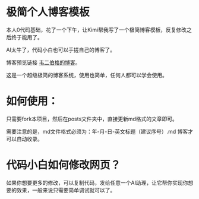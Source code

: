 # 极简个人博客模板

本人0代码基础，花了一个下午，让Kimi帮我写了一个极简博客模板，反复修改之后终于能用了。

AI太牛了，代码小白也可以手搓自己的博客了。

博客预览链接 [韦二伯格的博客](https://weierboge.github.io/boke/)。

这是一个超级极简的博客系统，使用也简单，任何人都可以学会使用。

# 如何使用：

只需要fork本项目，然后在posts文件夹中，直接更新md格式的文章即可。

需要注意的是，md文件格式必须为：年-月-日-英文标题（建议序号）.md  博客才可以自动收录。

# 代码小白如何修改网页？

如果你想要更多的修改，可以复制代码，发给任意一个AI助理，让它帮你实现你想要的效果，一般来说只需要简单调试就可以了。



